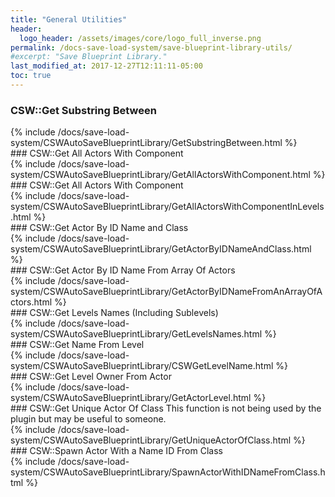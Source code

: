 ```yaml
---
title: "General Utilities"
header:
  logo_header: /assets/images/core/logo_full_inverse.png
permalink: /docs-save-load-system/save-blueprint-library-utils/
#excerpt: "Save Blueprint Library."
last_modified_at: 2017-12-27T12:11:11-05:00
toc: true
---
```


### CSW::Get Substring Between
<div>
{% include /docs/save-load-system/CSWAutoSaveBlueprintLibrary/GetSubstringBetween.html %}
</div>
### CSW::Get All Actors With Component
<div>
{% include /docs/save-load-system/CSWAutoSaveBlueprintLibrary/GetAllActorsWithComponent.html %}
</div>
### CSW::Get All Actors With Component
<div>
{% include /docs/save-load-system/CSWAutoSaveBlueprintLibrary/GetAllActorsWithComponentInLevels.html %}
</div>
### CSW::Get Actor By ID Name and Class
<div>
{% include /docs/save-load-system/CSWAutoSaveBlueprintLibrary/GetActorByIDNameAndClass.html %}
</div>
### CSW::Get Actor By ID Name From Array Of Actors
<div>
{% include /docs/save-load-system/CSWAutoSaveBlueprintLibrary/GetActorByIDNameFromAnArrayOfActors.html %}
</div>
### CSW::Get Levels Names (Including Sublevels)
<div>
{% include /docs/save-load-system/CSWAutoSaveBlueprintLibrary/GetLevelsNames.html %}
</div>
### CSW::Get Name From Level
<div>
{% include /docs/save-load-system/CSWAutoSaveBlueprintLibrary/CSWGetLevelName.html %}
</div>
### CSW::Get Level Owner From Actor
<div>
{% include /docs/save-load-system/CSWAutoSaveBlueprintLibrary/GetActorLevel.html %}
</div>
### CSW::Get Unique Actor Of Class
This function is not being used by the plugin but may be useful to someone.
<div>
{% include /docs/save-load-system/CSWAutoSaveBlueprintLibrary/GetUniqueActorOfClass.html %}
</div>
### CSW::Spawn Actor With a Name ID From Class
<div>
{% include /docs/save-load-system/CSWAutoSaveBlueprintLibrary/SpawnActorWithIDNameFromClass.html %}
</div>
